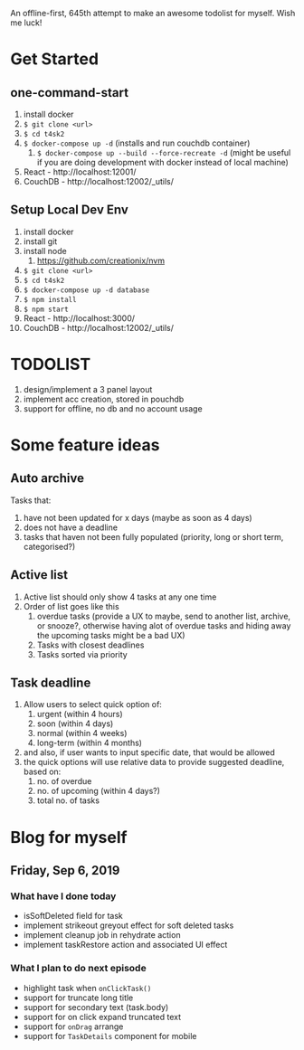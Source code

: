 An offline-first, 645th attempt to make an awesome todolist for myself. Wish me luck!

# Get Started

## one-command-start

1. install docker
1. `$ git clone <url>`
1. `$ cd t4sk2`
1. `$ docker-compose up -d` (installs and run couchdb container)
   1. `$ docker-compose up --build --force-recreate -d` (might be useful if you are doing development with docker instead of local machine)
1. React - http://localhost:12001/
1. CouchDB - http://localhost:12002/_utils/

## Setup Local Dev Env

1. install docker
1. install git
1. install node
   1. https://github.com/creationix/nvm
1. `$ git clone <url>`
1. `$ cd t4sk2`
1. `$ docker-compose up -d database`
1. `$ npm install`
1. `$ npm start`
1. React - http://localhost:3000/
1. CouchDB - http://localhost:12002/_utils/

# TODOLIST

1.  design/implement a 3 panel layout
1.  implement acc creation, stored in pouchdb
1.  support for offline, no db and no account usage

# Some feature ideas

## Auto archive

Tasks that:

1.  have not been updated for x days (maybe as soon as 4 days)
1.  does not have a deadline
1.  tasks that haven not been fully populated (priority, long or short term, categorised?)

## Active list

1.  Active list should only show 4 tasks at any one time
1.  Order of list goes like this
    1.  overdue tasks (provide a UX to maybe, send to another list, archive, or snooze?, otherwise having alot of overdue tasks and hiding away the upcoming tasks might be a bad UX)
    1.  Tasks with closest deadlines
    1.  Tasks sorted via priority

## Task deadline

1.  Allow users to select quick option of:
    1.  urgent (within 4 hours)
    1.  soon (within 4 days)
    1.  normal (within 4 weeks)
    1.  long-term (within 4 months)
1.  and also, if user wants to input specific date, that would be allowed
1.  the quick options will use relative data to provide suggested deadline, based on:
    1.  no. of overdue
    1.  no. of upcoming (within 4 days?)
    1.  total no. of tasks

# Blog for myself

## Friday, Sep 6, 2019

### What have I done today

- isSoftDeleted field for task
- implement strikeout greyout effect for soft deleted tasks
- implement cleanup job in rehydrate action
- implement taskRestore action and associated UI effect

### What I plan to do next episode

- highlight task when `onClickTask()`
- support for truncate long title
- support for secondary text (task.body)
- support for on click expand truncated text
- support for `onDrag` arrange
- support for `TaskDetails` component for mobile
